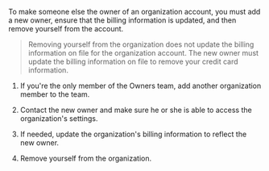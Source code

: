 To make someone else the owner of an organization account, you must add a new owner, ensure that the billing information is updated, and then remove yourself from the account.

> Removing yourself from the organization does not update the billing information on file for the organization account. The new owner must update the billing information on file to remove your credit card information.

1. If you're the only member of the Owners team, add another organization member to the team.

2. Contact the new owner and make sure he or she is able to access the organization's settings.

3. If needed, update the organization's billing information to reflect the new owner.

4. Remove yourself from the organization.

